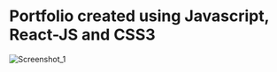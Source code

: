 # Portfolio created using Javascript, React-JS and CSS3
![Screenshot_1](https://user-images.githubusercontent.com/67244541/217385495-c7fb1174-7ce6-4240-bddd-82935e89f63b.png)

